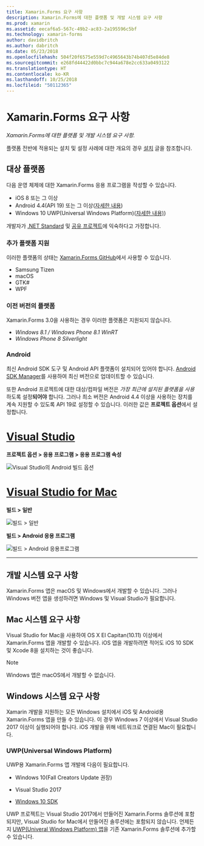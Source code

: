 ```yaml
---
title: Xamarin.Forms 요구 사항
description: Xamarin.Forms에 대한 플랫폼 및 개발 시스템 요구 사항
ms.prod: xamarin
ms.assetid: eecaf6a5-567c-49b2-ac83-2a195596c5bf
ms.technology: xamarin-forms
author: davidbritch
ms.author: dabritch
ms.date: 05/23/2018
ms.openlocfilehash: 504f20f6575e559d7c4965643b74b407d5e84de8
ms.sourcegitcommit: e268fd44422d0bbc7c944a678e2cc633a0493122
ms.translationtype: HT
ms.contentlocale: ko-KR
ms.lasthandoff: 10/25/2018
ms.locfileid: "50112365"
---
```

# <a name="xamarinforms-requirements"></a>Xamarin.Forms 요구 사항

_Xamarin.Forms에 대한 플랫폼 및 개발 시스템 요구 사항._

플랫폼 전반에 적용되는 설치 및 설정 사례에 대한 개요의 경우 [설치](~/cross-platform/get-started/installation/index.md) 글을 참조합니다.

## <a name="target-platforms"></a>대상 플랫폼

다음 운영 체제에 대한 Xamarin.Forms 응용 프로그램을 작성할 수 있습니다.

- iOS 8 또는 그 이상
- Android 4.4(API 19) 또는 그 이상([자세한 내용](#android))
- Windows 10 UWP(Universal Windows Platform)([자세한 내용)](#windows10))

개발자가 [.NET Standard](~/cross-platform/app-fundamentals/net-standard.md) 및 [공유 프로젝트](~/cross-platform/app-fundamentals/shared-projects.md)에 익숙하다고 가정합니다.

### <a name="additional-platform-support"></a>추가 플랫폼 지원

이러한 플랫폼의 상태는 [Xamarin.Forms GitHub](https://github.com/xamarin/Xamarin.Forms/wiki/Platform-Support)에서 사용할 수 있습니다.

- Samsung Tizen
- macOS
- GTK#
- WPF

### <a name="platforms-from-earlier-versions"></a>이전 버전의 플랫폼

Xamarin.Forms 3.0을 사용하는 경우 이러한 플랫폼은 지원되지 않습니다.

- *Windows 8.1 / Windows Phone 8.1 WinRT*
- *Windows Phone 8 Silverlight*

### <a name="android"></a>Android

최신 Android SDK 도구 및 Android API 플랫폼이 설치되어 있어야 합니다. [Android SDK Manager](~/android/get-started/installation/android-sdk.md)를 사용하여 최신 버전으로 업데이트할 수 있습니다.

또한 Android 프로젝트에 대한 대상/컴파일 버전은 *가장 최근에 설치된 플랫폼을 사용*하도록 설정**되어야** 합니다. 그러나 최소 버전은 Android 4.4 이상을 사용하는 장치를 계속 지원할 수 있도록 API 19로 설정할 수 있습니다. 이러한 값은 **프로젝트 옵션**에서 설정합니다.

# <a name="visual-studiotabwindows"></a>[Visual Studio](#tab/windows)

**프로젝트 옵션 > 응용 프로그램 > 응용 프로그램 속성**

![](installation-images/options-android-vs-sml.png "Visual Studio의 Android 빌드 옵션")

# <a name="visual-studio-for-mactabmacos"></a>[Visual Studio for Mac](#tab/macos)

**빌드 > 일반**

![](installation-images/options-general-sml.png "빌드 > 일반")

**빌드 > Android 응용 프로그램**

![](installation-images/options-android-sml.png "빌드 > Android 응용프로그램")

-----

## <a name="development-system-requirements"></a>개발 시스템 요구 사항

Xamarin.Forms 앱은 macOS 및 Windows에서 개발할 수 있습니다. 그러나 Windows 버전 앱을 생성하려면 Windows 및 Visual Studio가 필요합니다.

## <a name="mac-system-requirements"></a>Mac 시스템 요구 사항

Visual Studio for Mac을 사용하여 OS X El Capitan(10.11) 이상에서 Xamarin.Forms 앱을 개발할 수 있습니다. iOS 앱을 개발하려면 적어도 iOS 10 SDK 및 Xcode 8을 설치하는 것이 좋습니다.

> [!NOTE]
>  Windows 앱은 macOS에서 개발할 수 없습니다.

## <a name="windows-system-requirements"></a>Windows 시스템 요구 사항

Xamarin 개발을 지원하는 모든 Windows 설치에서 iOS 및 Android용 Xamarin.Forms 앱을 만들 수 있습니다. 이 경우 Windows 7 이상에서 Visual Studio 2017 이상이 실행되어야 합니다. iOS 개발을 위해 네트워크로 연결된 Mac이 필요합니다.

<a name="windows10" />

### <a name="universal-windows-platform-uwp"></a>UWP(Universal Windows Platform)

UWP용 Xamarin.Forms 앱 개발에 다음이 필요합니다.

- Windows 10(Fall Creators Update 권장)

- Visual Studio 2017

- [Windows 10 SDK](https://dev.windows.com/downloads/windows-10-sdk)

UWP 프로젝트는 Visual Studio 2017에서 만들어진 Xamarin.Forms 솔루션에 포함되지만, Visual Studio for Mac에서 만들어진 솔루션에는 포함되지 않습니다.
언제든지 [UWP(Univeral Windows Platform) 앱](~/xamarin-forms/platform/windows/installation/index.md)을 기존 Xamarin.Forms 솔루션에 추가할 수 있습니다.

